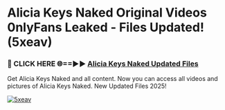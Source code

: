 # Alicia Keys Naked Original Videos 0nlyFans Leaked - Files Updated! (5xeav)

<h3>🔴 CLICK HERE 🌐==►► <a href="https://tinyurl.com/yckcrads" rel="nofollow">Alicia Keys Naked Updated Files</a></h3>

Get Alicia Keys Naked and all content. Now you can access all videos and pictures of Alicia Keys Naked. New Updated Files 2025!

[![5xeav](https://i.imgur.com/hpKpOFt.gif)](https://tinyurl.com/yckcrads)
